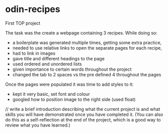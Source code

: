 # odin-recipes
First TOP project

The task was the create a webpage containing 3 recipes.
While doing so:
 - a boilerplate was generated multiple times, getting some extra practice,
 - needed to use relative links to open the separate pages for each recipe,
 - had to link in images
 - gave title and different headings to the page
 - used ordered and unordered lists
 - given importance to certain words throughout the project
 - changed the tab to 2 spaces vs the pre defined 4 throughout the pages

 Once the pages were populated it was time to add styles to it:
  - kept it very basic, set font and colour
  - googled how to position image to the right side (used float)

//  write a brief introduction describing what the current project is and what skills you will have demonstrated once you have completed it. (You can also do this as a self-reflection at the end of the project, which is a good way to review what you have learned.)
